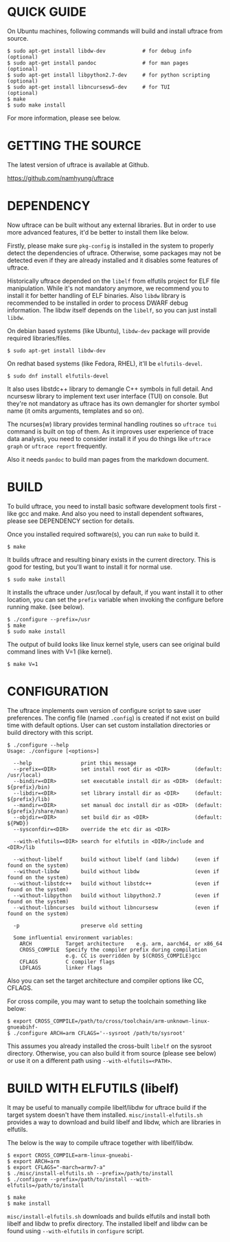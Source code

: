 QUICK GUIDE
===========

On Ubuntu machines, following commands will build and install uftrace from
source.

    $ sudo apt-get install libdw-dev            # for debug info       (optional)
    $ sudo apt-get install pandoc               # for man pages        (optional)
    $ sudo apt-get install libpython2.7-dev     # for python scripting (optional)
    $ sudo apt-get install libncursesw5-dev     # for TUI              (optional)
    $ make
    $ sudo make install

For more information, please see below.


GETTING THE SOURCE
==================
The latest version of uftrace is available at Github.

  https://github.com/namhyung/uftrace


DEPENDENCY
==========

Now uftrace can be built without any external libraries.  But in order to use
more advanced features, it'd be better to install them like below.

Firstly, please make sure `pkg-config` is installed in the system to properly
detect the dependencies of uftrace.  Otherwise, some packages may not be
detected even if they are already installed and it disables some features of
uftrace.

Historically uftrace depended on the `libelf` from elfutils project for ELF
file manipulation.  While it's not mandatory anymore, we recommend you to
install it for better handling of ELF binaries.  Also `libdw` library is
recommended to be installed in order to process DWARF debug information.  The
libdw itself depends on the `libelf`, so you can just install `libdw`.

On debian based systems (like Ubuntu), `libdw-dev` package will provide
required libraries/files.

    $ sudo apt-get install libdw-dev

On redhat based systems (like Fedora, RHEL), it'll be `elfutils-devel`.

    $ sudo dnf install elfutils-devel

It also uses libstdc++ library to demangle C++ symbols in full detail.
And ncursesw library to implement text user interface (TUI) on console.
But they're not mandatory as uftrace has its own demangler for shorter symbol
name (it omits arguments, templates and so on).

The ncurses(w) library provides terminal handling routines so `uftrace tui`
command is built on top of them.  As it improves user experience of trace data
analysis, you need to consider install it if you do things like `uftrace graph`
or `uftrace report` frequently.

Also it needs `pandoc` to build man pages from the markdown document.


BUILD
=====

To build uftrace, you need to install basic software development tools first -
like gcc and make.  And also you need to install dependent softwares, please
see DEPENDENCY section for details.

Once you installed required software(s), you can run `make` to build it.

    $ make

It builds uftrace and resulting binary exists in the current directory.
This is good for testing, but you'll want to install it for normal use.

    $ sudo make install

It installs the uftrace under /usr/local by default, if you want install it
to other location, you can set the `prefix` variable when invoking the
configure before running make. (see below).

    $ ./configure --prefix=/usr
    $ make
    $ sudo make install

The output of build looks like linux kernel style, users can see original
build command lines with V=1 (like kernel).

    $ make V=1


CONFIGURATION
=============

The uftrace implements own version of configure script to save user
preferences.  The config file (named `.config`) is created if not exist
on build time with default options.  User can set custom installation
directories or build directory with this script.

    $ ./configure --help
    Usage: ./configure [<options>]

      --help                print this message
      --prefix=<DIR>        set install root dir as <DIR>        (default: /usr/local)
      --bindir=<DIR>        set executable install dir as <DIR>  (default: ${prefix}/bin)
      --libdir=<DIR>        set library install dir as <DIR>     (default: ${prefix}/lib)
      --mandir=<DIR>        set manual doc install dir as <DIR>  (default: ${prefix}/share/man)
      --objdir=<DIR>        set build dir as <DIR>               (default: ${PWD})
      --sysconfdir=<DIR>    override the etc dir as <DIR>

      --with-elfutils=<DIR> search for elfutils in <DIR>/include and <DIR>/lib

      --without-libelf      build without libelf (and libdw)     (even if found on the system)
      --without-libdw       build without libdw                  (even if found on the system)
      --without-libstdc++   build without libstdc++              (even if found on the system)
      --without-libpython   build without libpython2.7           (even if found on the system)
      --without-libncurses  build without libncursesw            (even if found on the system)

      -p                    preserve old setting

      Some influential environment variables:
        ARCH           Target architecture    e.g. arm, aarch64, or x86_64
        CROSS_COMPILE  Specify the compiler prefix during compilation
                       e.g. CC is overridden by $(CROSS_COMPILE)gcc
        CFLAGS         C compiler flags
        LDFLAGS        linker flags

Also you can set the target architecture and compiler options like CC, CFLAGS.

For cross compile, you may want to setup the toolchain something like below:

    $ export CROSS_COMPILE=/path/to/cross/toolchain/arm-unknown-linux-gnueabihf-
    $ ./configure ARCH=arm CFLAGS='--sysroot /path/to/sysroot'

This assumes you already installed the cross-built `libelf` on the sysroot
directory.  Otherwise, you can also build it from source (please see below) or
use it on a different path using `--with-elfutils=<PATH>`.

BUILD WITH ELFUTILS (libelf)
============================

It may be useful to manually compile libelf/libdw for uftrace build if the
target system doesn't have them installed.  `misc/install-elfutils.sh` provides
a way to download and build libelf and libdw, which are libraries in elfutils.

The below is the way to compile uftrace together with libelf/libdw.

    $ export CROSS_COMPILE=arm-linux-gnueabi-
    $ export ARCH=arm
    $ export CFLAGS="-march=armv7-a"
    $ ./misc/install-elfutils.sh --prefix=/path/to/install
    $ ./configure --prefix=/path/to/install --with-elfutils=/path/to/install

    $ make
    $ make install

`misc/install-elfutils.sh` downloads and builds elfutils and install both
libelf and libdw to prefix directory.  The installed libelf and libdw can be
found using `--with-elfutils` in `configure` script.
